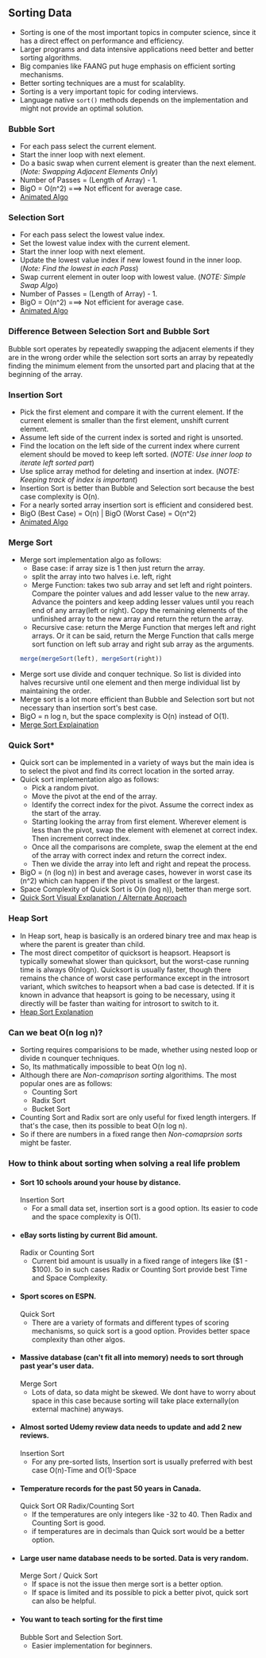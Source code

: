 ## Sorting Data

- Sorting is one of the most important topics in computer science, since it has a direct effect on performance and efficiency.
- Larger programs and data intensive applications need better and better sorting algorithms.
- Big companies like FAANG put huge emphasis on efficient sorting mechanisms.
- Better sorting techniques are a must for scalablity.
- Sorting is a very important topic for coding interviews.
- Language native `sort()` methods depends on the implementation and might not provide an optimal solution.

### Bubble Sort

- For each pass select the current element.
- Start the inner loop with next element.
- Do a basic swap when current element is greater than the next element.(_Note: Swapping Adjacent Elements Only_)
- Number of Passes = (Length of Array) - 1.
- BigO = O(n^2) ===> Not efficent for average case.
- [Animated Algo](https://www.youtube.com/watch?v=18OO361--1E&ab_channel=Codearchery)

### Selection Sort

- For each pass select the lowest value index.
- Set the lowest value index with the current element.
- Start the inner loop with next element.
- Update the lowest value index if new lowest found in the inner loop. (_Note: Find the lowest in each Pass_)
- Swap current element in outer loop with lowest value. (_NOTE: Simple Swap Algo_)
- Number of Passes = (Length of Array) - 1.
- BigO = O(n^2) ===> Not efficient for average case.
- [Animated Algo](https://www.youtube.com/watch?v=R_f3PJtRqUQ&ab_channel=Codearchery)

### Difference Between Selection Sort and Bubble Sort

Bubble sort operates by repeatedly swapping the adjacent elements if they are in the wrong order while the selection sort sorts an array by repeatedly finding the minimum element from the unsorted part and placing that at the beginning of the array.

### Insertion Sort

- Pick the first element and compare it with the current element. If the current element is smaller than the first element, unshift current element.
- Assume left side of the current index is sorted and right is unsorted.
- Find the location on the left side of the current index where current element should be moved to keep left sorted. (_NOTE: Use inner loop to iterate left sorted part_)
- Use splice array method for deleting and insertion at index. (_NOTE: Keeping track of index is important_)
- Insertion Sort is better than Bubble and Selection sort because the best case complexity is O(n).
- For a nearly sorted array insertion sort is efficient and considered best.
- BigO (Best Case) = O(n) | BigO (Worst Case) = O(n^2)
- [Animated Algo](https://www.youtube.com/watch?v=uMqVuEEWJv4&ab_channel=Codearchery)

### Merge Sort

- Merge sort implementation algo as follows:
  - Base case: if array size is 1 then just return the array.
  - split the array into two halves i.e. left, right
  - Merge Function: takes two sub array and set left and right pointers. Compare the pointer values and add lesser value to the new array. Advance the pointers and keep adding lesser values until you reach end of any array(left or right). Copy the remaining elements of the unfinished array to the new array and return the return the array.
  - Recursive case: return the Merge Function that merges left and right arrays. Or it can be said, return the Merge Function that calls merge sort function on left sub array and right sub array as the arguments.
  ```js
  merge(mergeSort(left), mergeSort(right))
  ```
- Merge sort use divide and conquer technique. So list is divided into halves recursive until one element and then merge individual list by maintaining the order.
- Merge sort is a lot more efficient than Bubble and Selection sort but not necessary than insertion sort's best case.
- BigO = n log n, but the space complexity is O(n) instead of O(1).
- [Merge Sort Explaination](https://www.youtube.com/watch?v=1sdEchFsL0Y&ab_channel=AaronJack)

### Quick Sort*

- Quick sort can be implemented in a variety of ways but the main idea is to select the pivot and find its correct location in the sorted array. 
- Quick sort implementation algo as follows:
  - Pick a random pivot.
  - Move the pivot at the end of the array.
  - Identify the correct index for the pivot. Assume the correct index as the start of the array.
  - Starting looking the array from first element. Wherever element is less than the pivot, swap the element with elemenet at correct index. Then increment correct index.
  - Once all the comparisons are complete, swap the element at the end of the array with correct index and return the correct index.
  - Then we divide the array into left and right and repeat the process.
- BigO = (n (log n)) in best and average cases, however in worst case its (n^2) which can happen if the pivot is smallest or the largest.
- Space Complexity of Quick Sort is O(n (log n)), better than merge sort.
- [Quick Sort Visual Explanation / Alternate Approach](https://www.youtube.com/watch?v=Hoixgm4-P4M&ab_channel=MichaelSambol) 

### Heap Sort 

- In Heap sort, heap is basically is an ordered binary tree and max heap is where the parent is greater than child.
- The most direct competitor of quicksort is heapsort. Heapsort is typically somewhat slower than quicksort, but the worst-case running time is always Θ(nlogn). Quicksort is usually faster, though there remains the chance of worst case performance except in the introsort variant, which switches to heapsort when a bad case is detected. If it is known in advance that heapsort is going to be necessary, using it directly will be faster than waiting for introsort to switch to it. 
- [Heap Sort Explanation](https://www.youtube.com/watch?v=2DmK_H7IdTo&ab_channel=MichaelSambol)

### Can we beat O(n log n)?

- Sorting requires comparisions to be made, whether using nested loop or divide n counquer techniques.
- So, Its mathmatically impossible to beat O(n log n). 
- Although there are *Non-comaprison sorting* algorithims. The most popular ones are as follows:
  - Counting Sort
  - Radix Sort
  - Bucket Sort
- Counting Sort and Radix sort are only useful for fixed length intergers. If that's the case, then its possible to beat O(n log n).
- So if there are numbers in a fixed range then *Non-comaprsion sorts* might be faster. 

### How to think about sorting when solving a real life problem

- #### Sort 10 schools around your house by distance.
  Insertion Sort
    - For a small data set, insertion sort is a good option. Its easier to code and the space complexity is O(1).
- #### eBay sorts listing by current Bid amount.
  Radix or Counting Sort
    - Current bid amount is usually in a fixed range of integers like ($1 - $100). So in such cases Radix or Counting Sort provide best Time and Space Complexity.
- #### Sport scores on ESPN.
  Quick Sort
    - There are a variety of formats and different types of scoring mechanisms, so quick sort is a good option. Provides better space complexity than other algos. 
- #### Massive database (can't fit all into memory) needs to sort through past year's user data.
  Merge Sort
    - Lots of data, so data might be skewed. We dont have to worry about space in this case because sorting will take place externally(on external machine) anyways.
- #### Almost sorted Udemy review data needs to update and add 2 new reviews.
  Insertion Sort 
    - For any pre-sorted lists, Insertion sort is usually preferred with best case O(n)-Time and O(1)-Space 
- #### Temperature records for the past 50 years in Canada.
  Quick Sort OR Radix/Counting Sort 
    - If the temperatures are only integers like -32 to 40. Then Radix and Counting Sort is good.
    - if temperatures are in decimals than Quick sort would be a better option.
- #### Large user name database needs to be sorted. Data is very random.
  Merge Sort / Quick Sort
    - If space is not the issue then merge sort is a better option. 
    - If space is limited and its possible to pick a better pivot, quick sort can also be helpful. 
- #### You want to teach sorting for the first time
  Bubble Sort and Selection Sort. 
    - Easier implementation for beginners.